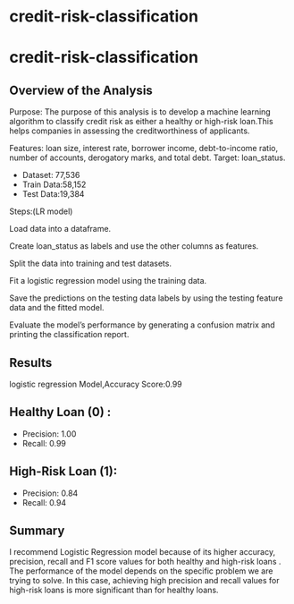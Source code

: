 # credit-risk-classification

# credit-risk-classification


## Overview of the Analysis

Purpose:
The purpose of this analysis is to develop a machine learning algorithm to classify credit risk as either a healthy or high-risk loan.This helps companies in assessing the creditworthiness of applicants.

Features: loan size, interest rate, borrower income, debt-to-income ratio, number of accounts, derogatory marks, and total debt. 
Target: loan_status.


 * Dataset: 77,536
 * Train Data:58,152
 * Test Data:19,384



Steps:(LR model)

Load data into a dataframe.

Create loan_status as labels and use the other columns as features.

Split the data into training and test datasets.

Fit a logistic regression model using the training data.

Save the predictions on the testing data labels by using the testing feature data and the fitted model.

Evaluate the model’s performance by generating a confusion matrix and printing the classification report.




## Results
logistic regression Model,Accuracy Score:0.99


## Healthy Loan (0) :
* Precision: 1.00
* Recall: 0.99


## High-Risk Loan (1):
* Precision: 0.84
 * Recall: 0.94


## Summary

I recommend  Logistic Regression model  because of its higher accuracy, precision,  recall  and  F1 score values for both healthy and high-risk loans .
The performance of the model depends on the specific problem we are trying to solve. In this case, achieving high precision and recall values for high-risk loans is more significant than for healthy loans.


